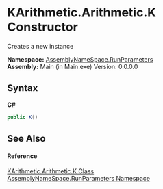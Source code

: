 # KArithmetic.Arithmetic.K Constructor 
 

Creates a new instance

**Namespace:**&nbsp;<a href="4763cf1c-e4af-43c5-78fe-6f03f6e2281f">AssemblyNameSpace.RunParameters</a><br />**Assembly:**&nbsp;Main (in Main.exe) Version: 0.0.0.0

## Syntax

**C#**<br />
``` C#
public K()
```


## See Also


#### Reference
<a href="167ae5b8-a85b-cb09-91bc-b1470883d7df">KArithmetic.Arithmetic.K Class</a><br /><a href="4763cf1c-e4af-43c5-78fe-6f03f6e2281f">AssemblyNameSpace.RunParameters Namespace</a><br />